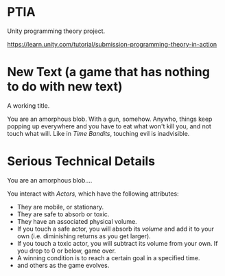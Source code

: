 # PTIA

Unity programming theory project.

https://learn.unity.com/tutorial/submission-programming-theory-in-action

# New Text (a game that has nothing to do with new text)

A working title.

You are an amorphous blob. With a gun, somehow. Anywho, things keep popping up everywhere and you have to eat what won't kill you, and not touch what will. Like in _Time Bandits_, touching evil is inadvisible.

# Serious Technical Details

You are an amorphous blob....

You interact with _Actors_, which have the following attributes:
* They are mobile, or stationary.
* They are safe to absorb or toxic.
* They have an associated physical volume.
* If you touch a safe actor, you will absorb its _volume_ and add it to your own (i.e. diminishing returns as you get larger).
* If you touch a toxic actor, you will subtract its volume from your own. If you drop to 0 or below, game over.
* A winning condition is to reach a certain goal in a specified time.
* and others as the game evolves.

